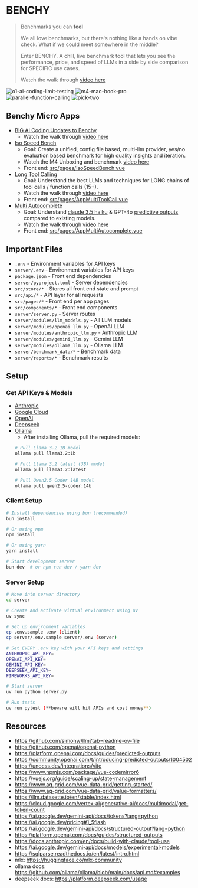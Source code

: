 # BENCHY
> Benchmarks you can **feel**
>
> We all love benchmarks, but there's nothing like a hands on vibe check. What if we could meet somewhere in the middle?
> 
> Enter BENCHY. A chill, live benchmark tool that lets you see the performance, price, and speed of LLMs in a side by side comparison for SPECIFIC use cases.
>
> Watch the walk through [video here](https://youtu.be/y_ywOVQyafE)

<img src="./images/o1-ai-coding-limit-testing.png" alt="o1-ai-coding-limit-testing" style="max-width: 800px;">

<img src="./images/m4-max-mac-book-pro-benchmarked.png" alt="m4-mac-book-pro" style="max-width: 800px;">

<img src="./images/parallel-function-calling.png" alt="parallel-function-calling" style="max-width: 800px;">

<img src="./images/perf-price-speed-pick-two.png" alt="pick-two" style="max-width: 800px;">

## Benchy Micro Apps
- [BIG AI Coding Updates to Benchy](https://youtu.be/y_ywOVQyafE)
  - Watch the walk through [video here](https://youtu.be/y_ywOVQyafE)
- [Iso Speed Bench](https://youtu.be/OwUm-4I22QI)
  - Goal: Create a unified, config file based, multi-llm provider, yes/no evaluation based benchmark for high quality insights and iteration.
  - Watch the M4 Unboxing and benchmark [video here](https://youtu.be/OwUm-4I22QI)
  - Front end: [src/pages/IsoSpeedBench.vue](src/pages/IsoSpeedBench.vue)
- [Long Tool Calling](https://youtu.be/ZlljCLhq814)
  - Goal: Understand the best LLMs and techniques for LONG chains of tool calls / function calls (15+).
  - Watch the walk through [video here](https://youtu.be/ZlljCLhq814)
  - Front end: [src/pages/AppMultiToolCall.vue](src/pages/AppMultiToolCall.vue)
- [Multi Autocomplete](https://youtu.be/1ObiaSiA8BQ)
  - Goal: Understand [claude 3.5 haiku](https://www.anthropic.com/claude/haiku) & GPT-4o [predictive outputs](https://platform.openai.com/docs/guides/predicted-outputs) compared to existing models. 
  - Watch the walk through [video here](https://youtu.be/1ObiaSiA8BQ)
  - Front end: [src/pages/AppMultiAutocomplete.vue](src/pages/AppMultiAutocomplete.vue)
## Important Files
- `.env` - Environment variables for API keys
- `server/.env` - Environment variables for API keys
- `package.json` - Front end dependencies
- `server/pyproject.toml` - Server dependencies
- `src/store/*` - Stores all front end state and prompt
- `src/api/*` - API layer for all requests
- `src/pages/*` - Front end per app pages
- `src/components/*` - Front end components
- `server/server.py` - Server routes
- `server/modules/llm_models.py` - All LLM models
- `server/modules/openai_llm.py` - OpenAI LLM
- `server/modules/anthropic_llm.py` - Anthropic LLM
- `server/modules/gemini_llm.py` - Gemini LLM
- `server/modules/ollama_llm.py` - Ollama LLM
- `server/benchmark_data/*` - Benchmark data
- `server/reports/*` - Benchmark results

## Setup

### Get API Keys & Models
- [Anthropic](https://docs.anthropic.com/en/api/getting-started)
- [Google Cloud](https://ai.google.dev/gemini-api/docs/api-key)
- [OpenAI](https://help.openai.com/en/articles/4936850-where-do-i-find-my-openai-api-key)
- [Deepseek](https://platform.deepseek.com/)
- [Ollama](https://ollama.ai/download)
  - After installing Ollama, pull the required models:
  ```bash
  # Pull Llama 3.2 1B model
  ollama pull llama3.2:1b
  
  # Pull Llama 3.2 latest (3B) model
  ollama pull llama3.2:latest
  
  # Pull Qwen2.5 Coder 14B model
  ollama pull qwen2.5-coder:14b
  ```

### Client Setup
```bash
# Install dependencies using bun (recommended)
bun install

# Or using npm
npm install

# Or using yarn
yarn install

# Start development server
bun dev  # or npm run dev / yarn dev
```

### Server Setup
```bash
# Move into server directory
cd server

# Create and activate virtual environment using uv
uv sync

# Set up environment variables
cp .env.sample .env (client)
cp server/.env.sample server/.env (server)

# Set EVERY .env key with your API keys and settings
ANTHROPIC_API_KEY=
OPENAI_API_KEY=
GEMINI_API_KEY=
DEEPSEEK_API_KEY=
FIREWORKS_API_KEY=

# Start server
uv run python server.py

# Run tests
uv run pytest (**beware will hit APIs and cost money**)
```

## Resources
- https://github.com/simonw/llm?tab=readme-ov-file
- https://github.com/openai/openai-python
- https://platform.openai.com/docs/guides/predicted-outputs
- https://community.openai.com/t/introducing-predicted-outputs/1004502
- https://unocss.dev/integrations/vite
- https://www.npmjs.com/package/vue-codemirror6
- https://vuejs.org/guide/scaling-up/state-management
- https://www.ag-grid.com/vue-data-grid/getting-started/
- https://www.ag-grid.com/vue-data-grid/value-formatters/
- https://llm.datasette.io/en/stable/index.html
- https://cloud.google.com/vertex-ai/generative-ai/docs/multimodal/get-token-count
- https://ai.google.dev/gemini-api/docs/tokens?lang=python
- https://ai.google.dev/pricing#1_5flash
- https://ai.google.dev/gemini-api/docs/structured-output?lang=python
- https://platform.openai.com/docs/guides/structured-outputs
- https://docs.anthropic.com/en/docs/build-with-claude/tool-use
- https://ai.google.dev/gemini-api/docs/models/experimental-models
- https://sqlparse.readthedocs.io/en/latest/intro.html
- mlx: https://huggingface.co/mlx-community
- ollama docs: https://github.com/ollama/ollama/blob/main/docs/api.md#examples
- deepseek docs: https://platform.deepseek.com/usage